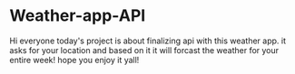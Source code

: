 # Weather-app-API
Hi everyone today's project is about finalizing api with this weather app.
it asks for your location and based on it it will forcast the weather for your entire week!
hope you enjoy it yall!
